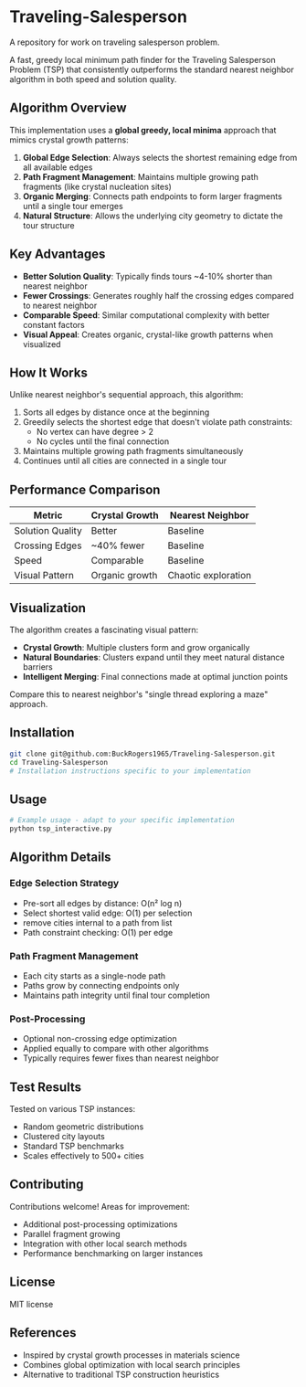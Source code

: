 # Traveling-Salesperson
A repository for work on traveling salesperson problem.

A fast, greedy local minimum path finder for the Traveling Salesperson Problem (TSP) that consistently outperforms the standard nearest neighbor algorithm in both speed and solution quality.

## Algorithm Overview

This implementation uses a **global greedy, local minima** approach that mimics crystal growth patterns:

1. **Global Edge Selection**: Always selects the shortest remaining edge from all available edges
2. **Path Fragment Management**: Maintains multiple growing path fragments (like crystal nucleation sites)
3. **Organic Merging**: Connects path endpoints to form larger fragments until a single tour emerges
4. **Natural Structure**: Allows the underlying city geometry to dictate the tour structure

## Key Advantages

- **Better Solution Quality**: Typically finds tours ~4-10% shorter than nearest neighbor
- **Fewer Crossings**: Generates roughly half the crossing edges compared to nearest neighbor
- **Comparable Speed**: Similar computational complexity with better constant factors
- **Visual Appeal**: Creates organic, crystal-like growth patterns when visualized

## How It Works

Unlike nearest neighbor's sequential approach, this algorithm:

1. Sorts all edges by distance once at the beginning
2. Greedily selects the shortest edge that doesn't violate path constraints:
   - No vertex can have degree > 2
   - No cycles until the final connection
3. Maintains multiple growing path fragments simultaneously
4. Continues until all cities are connected in a single tour

## Performance Comparison

| Metric | Crystal Growth | Nearest Neighbor |
|--------|---------------|------------------|
| Solution Quality | Better | Baseline |
| Crossing Edges | ~40% fewer | Baseline |
| Speed | Comparable | Baseline |
| Visual Pattern | Organic growth | Chaotic exploration |

## Visualization

The algorithm creates a fascinating visual pattern:
- **Crystal Growth**: Multiple clusters form and grow organically
- **Natural Boundaries**: Clusters expand until they meet natural distance barriers
- **Intelligent Merging**: Final connections made at optimal junction points

Compare this to nearest neighbor's "single thread exploring a maze" approach.

## Installation

```bash
git clone git@github.com:BuckRogers1965/Traveling-Salesperson.git
cd Traveling-Salesperson
# Installation instructions specific to your implementation
```

## Usage

```bash
# Example usage - adapt to your specific implementation
python tsp_interactive.py
```

## Algorithm Details

### Edge Selection Strategy
- Pre-sort all edges by distance: O(n² log n)
- Select shortest valid edge: O(1) per selection
- remove cities internal to a path from list 
- Path constraint checking: O(1) per edge

### Path Fragment Management
- Each city starts as a single-node path
- Paths grow by connecting endpoints only
- Maintains path integrity until final tour completion

### Post-Processing
- Optional non-crossing edge optimization
- Applied equally to compare with other algorithms
- Typically requires fewer fixes than nearest neighbor

## Test Results

Tested on various TSP instances:
- Random geometric distributions
- Clustered city layouts  
- Standard TSP benchmarks
- Scales effectively to 500+ cities

## Contributing

Contributions welcome! Areas for improvement:
- Additional post-processing optimizations
- Parallel fragment growing
- Integration with other local search methods
- Performance benchmarking on larger instances

## License

MIT license

## References

- Inspired by crystal growth processes in materials science
- Combines global optimization with local search principles
- Alternative to traditional TSP construction heuristics
